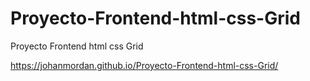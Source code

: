 # Proyecto-Frontend-html-css-Grid
Proyecto Frontend html css Grid

https://johanmordan.github.io/Proyecto-Frontend-html-css-Grid/
